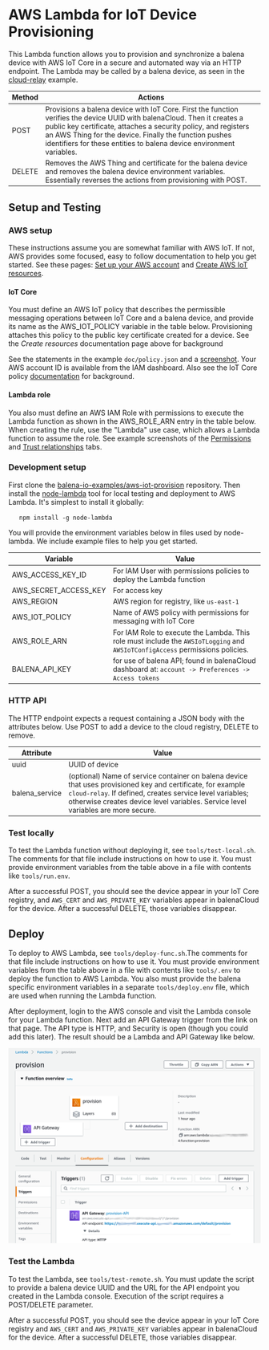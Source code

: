 # AWS Lambda for IoT Device Provisioning

This Lambda function allows you to provision and synchronize a balena device with AWS IoT Core in a secure and automated way via an HTTP endpoint. The Lambda may be called by a balena device, as seen in the [cloud-relay](https://github.com/balena-io-examples/cloud-relay) example.

| Method | Actions |
|-------------|--------|
| POST | Provisions a balena device with IoT Core. First the function verifies the device UUID with balenaCloud. Then it creates a public key certificate, attaches a security policy, and registers an AWS Thing for the device. Finally the function pushes identifiers for these entities to balena device environment variables. |
| DELETE | Removes the AWS Thing and certificate for the balena device and removes the balena device environment variables. Essentially reverses the actions from provisioning with POST. |

## Setup and Testing
### AWS setup
These instructions assume you are somewhat familiar with AWS IoT. If not, AWS provides some focused, easy to follow documentation to help you get started. See these pages: [Set up your AWS account](https://docs.aws.amazon.com/iot/latest/developerguide/setting-up.html) and [Create AWS IoT resources](https://docs.aws.amazon.com/iot/latest/developerguide/create-iot-resources.html).

#### IoT Core
You must define an AWS IoT policy that describes the permissible messaging operations between IoT Core and a balena device, and provide its name as the AWS_IOT_POLICY variable in the table below. Provisioning attaches this policy to the public key certificate created for a device. See the *Create resources* documentation page above for background

See the statements in the example `doc/policy.json` and a [screenshot](doc/iot-messaging-policy.png). Your AWS account ID is available from the IAM dashboard. Also see the IoT Core policy [documentation](https://docs.aws.amazon.com/iot/latest/developerguide/iot-policies.html) for background.

#### Lambda role
You also must define an AWS IAM Role with permissions to execute the Lambda function as shown in the AWS_ROLE_ARN entry in the table below. When creating the rule, use the "Lambda" use case, which allows a Lambda function to assume the role. See example screenshots of the [Permissions](doc/iam-role-permissions.png) and [Trust relationships](doc/iam-role-trust.png) tabs.

### Development setup
First clone the [balena-io-examples/aws-iot-provision](https://github.com/balena-io-examples/aws-iot-provision) repository. Then install the [node-lambda](https://www.npmjs.com/package/node-lambda) tool for local testing and deployment to AWS Lambda. It's simplest to install it globally:

```
   npm install -g node-lambda
```

You will provide the environment variables below in files used by node-lambda. We include example files to help you get started.

| Variable    |    Value    |
|-------------|-------------|
| AWS_ACCESS_KEY_ID | For IAM User with permissions policies to deploy the Lambda function |
| AWS_SECRET_ACCESS_KEY | For access key |
| AWS_REGION | AWS region for registry, like `us-east-1` |
| AWS_IOT_POLICY | Name of AWS policy with permissions for messaging with IoT Core |
| AWS_ROLE_ARN | For IAM Role to execute the Lambda. This role must include the `AWSIoTLogging` and `AWSIoTConfigAccess` permissions policies. |
| BALENA_API_KEY | for use of balena API; found in balenaCloud dashboard at: `account -> Preferences -> Access tokens` |

### HTTP API
The HTTP endpoint expects a request containing a JSON body with the attributes below. Use POST to add a device to the cloud registry, DELETE to remove.

| Attribute | Value |
|-----------|-------|
| uuid | UUID of device  |
| balena_service | (optional) Name of service container on balena device that uses provisioned key and certificate, for example `cloud-relay`. If defined, creates service level variables; otherwise creates device level variables. Service level variables are more secure. |

### Test locally
To test the Lambda function without deploying it, see `tools/test-local.sh`. The comments for that file include instructions on how to use it. You must provide environment variables from the table above in a file with contents like `tools/run.env`.

After a successful POST, you should see the device appear in your IoT Core registry, and `AWS_CERT` and `AWS_PRIVATE_KEY` variables appear in balenaCloud for the device. After a successful DELETE, those variables disappear.

## Deploy
To deploy to AWS Lambda, see `tools/deploy-func.sh`.The comments for that file include instructions on how to use it. You must provide environment variables from the table above in a file with contents like `tools/.env` to deploy the function to AWS Lambda. You also must provide the balena specific environment variables in a separate `tools/deploy.env` file, which are used when running the Lambda function.

After deployment, login to the AWS console and visit the Lambda console for your Lambda function. Next add an API Gateway trigger from the link on that page. The API type is HTTP, and Security is open (though you could add this later). The result should be a Lambda and API Gateway like below.

![Alt text](doc/lambda-trigger.png)

### Test the Lambda
To test the Lambda, see `tools/test-remote.sh`. You must update the script to provide a balena device UUID and the URL for the API endpoint you created in the Lambda console. Execution of the script requires a POST/DELETE parameter.

After a successful POST, you should see the device appear in your IoT Core registry and `AWS_CERT` and `AWS_PRIVATE_KEY` variables appear in balenaCloud for the device. After a successful DELETE, those variables disappear.
